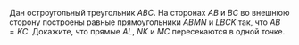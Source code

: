 Дан остроугольный треугольник $ABC$. На сторонах $AB$ и $BC$ во внешнюю сторону построены равные прямоугольники $ABMN$ и $LBCK$ так, что $AB=KC$. Докажите, что прямые $AL$, $NK$ и $MC$ пересекаются в одной точке.